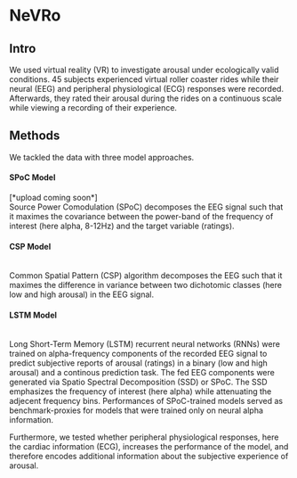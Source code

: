 <h1>NeVRo</h1> 

<h2>Intro</h2> 

We used virtual reality (VR) to investigate arousal under ecologically valid conditions. 45 subjects experienced virtual roller coaster rides while their neural (EEG) and peripheral physiological (ECG) responses were recorded. Afterwards, they rated their arousal during the rides on a continuous scale while viewing a recording of their experience.

<h2>Methods</h2> 
We tackled the data with three model approaches.

<h4>SPoC Model</h4> [*upload coming soon*] <br> 
Source Power Comodulation (SPoC) decomposes the EEG signal such that it maximes the covariance between the power-band of the frequency of interest (here alpha, 8-12Hz) and the target variable (ratings).

<h4>CSP Model</h4><br>
Common Spatial Pattern (CSP) algorithm decomposes the EEG such that it maximes the difference in variance between two dichotomic classes (here low and high arousal) in the EEG signal.

<h4>LSTM Model</h4><br>
Long Short-Term Memory (LSTM) recurrent neural networks (RNNs) were trained on alpha-frequency components of the recorded EEG signal to predict subjective reports of arousal (ratings) in a binary (low and high arousal) and a continous prediction task. The fed EEG components were generated via Spatio Spectral Decomposition (SSD) or SPoC. The SSD emphasizes the frequency of interest (here alpha) while attenuating the adjecent frequency bins. Performances of SPoC-trained models served as benchmark-proxies for models that were trained only on neural alpha information.

Furthermore, we tested whether peripheral physiological responses, here the cardiac information (ECG), increases the performance of the model, and therefore encodes additional information about the subjective experience of arousal.
